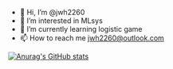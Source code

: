 - 👋 Hi, I’m @jwh2260
- 👀 I’m interested in MLsys
- 🌱 I’m currently learning logistic game
- 📫 How to reach me jwh2260@outlook.com

[![Anurag's GitHub stats](https://github-readme-stats.vercel.app/api?username=jwh2260&show_icons=true&theme=rose)](https://github.com/anuraghazra/github-readme-stats)

<!---
jwh2260/jwh2260 is a ✨ special ✨ repository because its `README.md` (this file) appears on your GitHub profile.
You can click the Preview link to take a look at your changes.
--->
